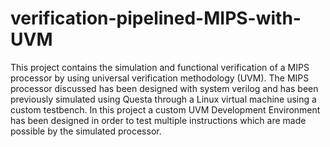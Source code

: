 # verification-pipelined-MIPS-with-UVM

This project contains the simulation and functional verification of a MIPS processor by using universal verification methodology (UVM). The MIPS processor discussed has been designed with system verilog and has been previously simulated using Questa through a Linux virtual machine using a custom testbench. In this project a custom UVM Development Environment has been designed in order to test multiple instructions which are made possible by the simulated processor.
